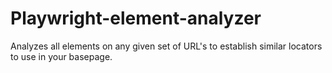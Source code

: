 # Playwright-element-analyzer
Analyzes all elements on any given set of URL's to establish similar locators to use in your basepage.
